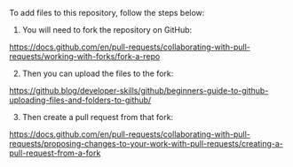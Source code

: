 To add files to this repository, follow the steps below: 
1. You will need to fork the repository on GitHub:

https://docs.github.com/en/pull-requests/collaborating-with-pull-requests/working-with-forks/fork-a-repo

2. Then you can upload the files to the fork:

https://github.blog/developer-skills/github/beginners-guide-to-github-uploading-files-and-folders-to-github/

3. Then create a pull request from that fork:

https://docs.github.com/en/pull-requests/collaborating-with-pull-requests/proposing-changes-to-your-work-with-pull-requests/creating-a-pull-request-from-a-fork
